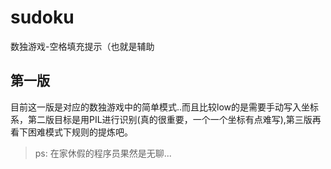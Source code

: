 # sudoku

数独游戏-空格填充提示（也就是辅助

## 第一版

目前这一版是对应的数独游戏中的简单模式..而且比较low的是需要手动写入坐标系，第二版目标是用PIL进行识别(真的很重要，一个一个坐标有点难写),第三版再看下困难模式下规则的提炼吧。

 > ps: 在家休假的程序员果然是无聊...
